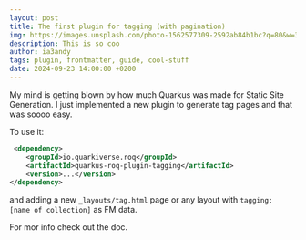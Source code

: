 ```yaml
---
layout: post
title: The first plugin for tagging (with pagination)
img: https://images.unsplash.com/photo-1562577309-2592ab84b1bc?q=80&w=3474&auto=format&fit=crop&ixlib=rb-4.0.3&ixid=M3wxMjA3fDB8MHxwaG90by1wYWdlfHx8fGVufDB8fHx8fA%3D%3D
description: This is so coo
author: ia3andy
tags: plugin, frontmatter, guide, cool-stuff
date: 2024-09-23 14:00:00 +0200
---
```


My mind is getting blown by how much Quarkus was made for Static Site Generation. I just implemented a new plugin to generate tag pages and that was soooo easy.

To use it:
```xml
 <dependency>
    <groupId>io.quarkiverse.roq</groupId>
    <artifactId>quarkus-roq-plugin-tagging</artifactId>
    <version>...</version>
</dependency>
```

and adding a new `_layouts/tag.html` page or any layout with `tagging: [name of collection]` as FM data.

For mor info check out the doc.
